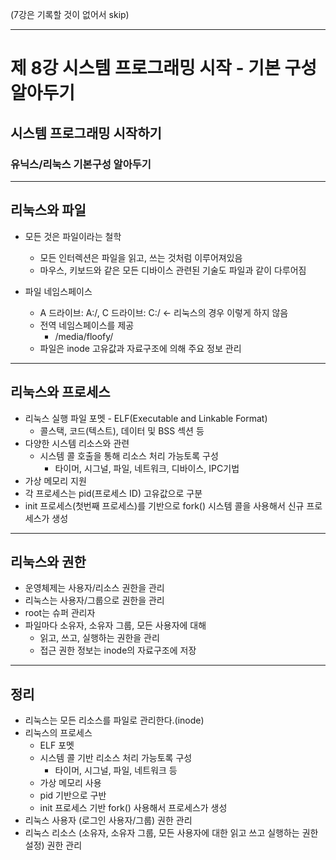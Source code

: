 (7강은 기록할 것이 없어서 skip)

---
# 제 8강 시스템 프로그래밍 시작 - 기본 구성 알아두기 
## 시스템 프로그래밍 시작하기 
### 유닉스/리눅스 기본구성 알아두기 

---
## 리눅스와 파일 
- 모든 것은 파일이라는 철학 
  - 모든 인터렉션은 파일을 읽고, 쓰는 것처럼 이루어져있음
  - 마우스, 키보드와 같은 모든 디바이스 관련된 기술도 파일과 같이 다루어짐 

- 파일 네임스페이스 
  - A 드라이브: A:/, C 드라이브: C:/ <- 리눅스의 경우 이렇게 하지 않음 
  - 전역 네임스페이스를 제공 
    - /media/floofy/
  - 파일은 inode 고유값과 자료구조에 의해 주요 정보 관리 

---
## 리눅스와 프로세스 
- 리눅스 실행 파일 포멧 - ELF(Executable and Linkable Format)
  - 콜스택, 코드(텍스트), 데이터 및 BSS 섹션 등 
- 다양한 시스템 리소스와 관련 
  - 시스템 콜 호출을 통해 리소스 처리 가능토록 구성 
    - 타이머, 시그널, 파일, 네트워크, 디바이스, IPC기법
- 가상 메모리 지원 
- 각 프로세스는 pid(프로세스 ID) 고유값으로 구분 
- init 프로세스(첫번째 프로세스)를 기반으로 fork() 시스템 콜을 사용해서 신규 프로세스가 생성    

---
## 리눅스와 권한 
- 운영체제는 사용자/리소스 권한을 관리 
- 리눅스는 사용자/그룹으로 권한을 관리 
- root는 슈퍼 관리자 
- 파일마다 소유자, 소유자 그룹, 모든 사용자에 대해 
  - 읽고, 쓰고, 실행하는 권한을 관리 
  - 접근 권한 정보는 inode의 자료구조에 저장

---
## 정리 
- 리눅스는 모든 리소스를 파일로 관리한다.(inode)
- 리눅스의 프로세스 
  - ELF 포멧 
  - 시스템 콜 기반 리소스 처리 가능토록 구성 
    - 타이머, 시그널, 파일, 네트워크 등 
  - 가상 메모리 사용 
  - pid 기반으로 구반 
  - init 프로세스 기반 fork() 사용해서 프로세스가 생성 
- 리눅스 사용자 (로그인 사용자/그룹) 권한 관리 
- 리눅스 리소스 (소유자, 소유자 그룹, 모든 사용자에 대한 읽고 쓰고 실행하는 권한 설정) 권한 관리   



